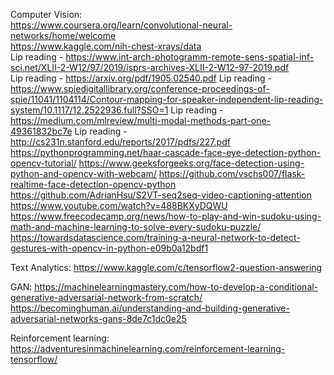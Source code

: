 Computer Vision: <br>
https://www.coursera.org/learn/convolutional-neural-networks/home/welcome <br>
https://www.kaggle.com/nih-chest-xrays/data <br>
Lip reading - https://www.int-arch-photogramm-remote-sens-spatial-inf-sci.net/XLII-2-W12/97/2019/isprs-archives-XLII-2-W12-97-2019.pdf <br>
Lip reading - https://arxiv.org/pdf/1905.02540.pdf
Lip reading - https://www.spiedigitallibrary.org/conference-proceedings-of-spie/11041/1104114/Contour-mapping-for-speaker-independent-lip-reading-system/10.1117/12.2522936.full?SSO=1
Lip reading - https://medium.com/mlreview/multi-modal-methods-part-one-49361832bc7e
Lip reading - http://cs231n.stanford.edu/reports/2017/pdfs/227.pdf
https://pythonprogramming.net/haar-cascade-face-eye-detection-python-opencv-tutorial/
https://www.geeksforgeeks.org/face-detection-using-python-and-opencv-with-webcam/
https://github.com/vschs007/flask-realtime-face-detection-opencv-python
https://github.com/AdrianHsu/S2VT-seq2seq-video-captioning-attention
https://www.youtube.com/watch?v=488BKXyDQWU
https://www.freecodecamp.org/news/how-to-play-and-win-sudoku-using-math-and-machine-learning-to-solve-every-sudoku-puzzle/
https://towardsdatascience.com/training-a-neural-network-to-detect-gestures-with-opencv-in-python-e09b0a12bdf1

Text Analytics:
https://www.kaggle.com/c/tensorflow2-question-answering

GAN:
https://machinelearningmastery.com/how-to-develop-a-conditional-generative-adversarial-network-from-scratch/
https://becominghuman.ai/understanding-and-building-generative-adversarial-networks-gans-8de7c1dc0e25

Reinforcement learning:
https://adventuresinmachinelearning.com/reinforcement-learning-tensorflow/

